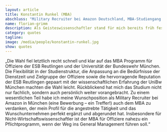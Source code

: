 ```yaml
---
layout: article
title: Konstantin Runkel (MBA)
abschluss: "Military Recruiter bei Amazon Deutschland, MBA-Studiengang International Management, Jahrgang 2013"
name: florian-grimm
description: Als Geisteswissenschaftler stand für mich bereits früh fest, dass ich ein betriebswirtschaftliches Aufbaustudium anstrebe, um mich bestmöglich für die Zeit nach der Bundeswehr zu positionieren.
category: quotes
tagline: 
image: /media/people/konstantin-runkel.jpg
show: quotes
---
```


„Die Wahl fiel letztlich recht schnell und klar auf das MBA Programm für Offiziere der ESB Reutlingen und der Universität der Bundeswehr München. Die Flexibilität in der Studienstruktur, die Anpassung an die Bedürfnisse der Dienstzeit und Zielgruppe der Offiziere sowie die hervorragende Reputation der ESB Reutlingen gepaart mit der wissenschaftlichen Erfahrung der UniBw München machten die Wahl leicht. Rückblickend hat mich das Studium nicht nur fachlich, sondern auch persönlich weiter vorangebracht. Zu einem wesentlichen Teil habe ich meine Wunschposition als Military Recruiter bei Amazon in München (eine Bewerbung – ein Treffer!) auch dem MBA zu verdanken, der mein Profil für die angestrebte Tätigkeit und das Wunschunternehmen perfekt ergänzt und abgerundet hat. Insbesondere für Nicht-Wirtschaftswissenschaftler ist der MBA für Offiziere nahezu ein Pflichtprogramm, wenn der Weg ins General Management führen soll.“
